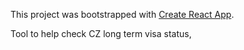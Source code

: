 This project was bootstrapped with [Create React App](https://github.com/facebookincubator/create-react-app).

Tool to help check CZ long term visa status,

